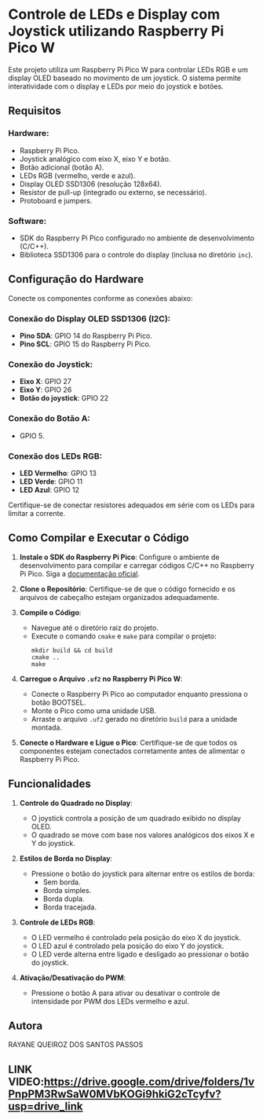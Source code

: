# Controle de LEDs e Display com Joystick utilizando Raspberry Pi Pico W

Este projeto utiliza um Raspberry Pi Pico W para controlar LEDs RGB e um display OLED baseado no movimento de um joystick. O sistema permite interatividade com o display e LEDs por meio do joystick e botões.

## Requisitos

### Hardware:
- Raspberry Pi Pico.
- Joystick analógico com eixo X, eixo Y e botão.
- Botão adicional (botão A).
- LEDs RGB (vermelho, verde e azul).
- Display OLED SSD1306 (resolução 128x64).
- Resistor de pull-up (integrado ou externo, se necessário).
- Protoboard e jumpers.

### Software:
- SDK do Raspberry Pi Pico configurado no ambiente de desenvolvimento (C/C++).
- Biblioteca SSD1306 para o controle do display (inclusa no diretório `inc`).

## Configuração do Hardware

Conecte os componentes conforme as conexões abaixo:

### Conexão do Display OLED SSD1306 (I2C):
- **Pino SDA**: GPIO 14 do Raspberry Pi Pico.
- **Pino SCL**: GPIO 15 do Raspberry Pi Pico.

### Conexão do Joystick:
- **Eixo X**: GPIO 27 
- **Eixo Y**: GPIO 26
- **Botão do joystick**: GPIO 22

### Conexão do Botão A:
- GPIO 5.

### Conexão dos LEDs RGB:
- **LED Vermelho**: GPIO 13
- **LED Verde**: GPIO 11
- **LED Azul**: GPIO 12

Certifique-se de conectar resistores adequados em série com os LEDs para limitar a corrente.

## Como Compilar e Executar o Código

1. **Instale o SDK do Raspberry Pi Pico**:
   Configure o ambiente de desenvolvimento para compilar e carregar códigos C/C++ no Raspberry Pi Pico. Siga a [documentação oficial](https://datasheets.raspberrypi.com/pico/getting-started-with-pico.pdf).

2. **Clone o Repositório**:
   Certifique-se de que o código fornecido e os arquivos de cabeçalho estejam organizados adequadamente.

3. **Compile o Código**:
   - Navegue até o diretório raiz do projeto.
   - Execute o comando `cmake` e `make` para compilar o projeto:
     ```
     mkdir build && cd build
     cmake ..
     make
     ```

4. **Carregue o Arquivo `.uf2` no Raspberry Pi Pico W**:
   - Conecte o Raspberry Pi Pico ao computador enquanto pressiona o botão BOOTSEL.
   - Monte o Pico como uma unidade USB.
   - Arraste o arquivo `.uf2` gerado no diretório `build` para a unidade montada.

5. **Conecte o Hardware e Ligue o Pico**:
   Certifique-se de que todos os componentes estejam conectados corretamente antes de alimentar o Raspberry Pi Pico.

## Funcionalidades

1. **Controle do Quadrado no Display**:
   - O joystick controla a posição de um quadrado exibido no display OLED.
   - O quadrado se move com base nos valores analógicos dos eixos X e Y do joystick.

2. **Estilos de Borda no Display**:
   - Pressione o botão do joystick para alternar entre os estilos de borda:
     - Sem borda.
     - Borda simples.
     - Borda dupla.
     - Borda tracejada.

3. **Controle de LEDs RGB**:
   - O LED vermelho é controlado pela posição do eixo X do joystick.
   - O LED azul é controlado pela posição do eixo Y do joystick.
   - O LED verde alterna entre ligado e desligado ao pressionar o botão do joystick.

4. **Ativação/Desativação do PWM**:
   - Pressione o botão A para ativar ou desativar o controle de intensidade por PWM dos LEDs vermelho e azul.

## Autora
RAYANE QUEIROZ DOS SANTOS PASSOS

## LINK VIDEO:https://drive.google.com/drive/folders/1vPnpPM3RwSaW0MVbKOGi9hkiG2cTcyfv?usp=drive_link



